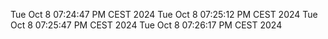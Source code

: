 Tue Oct  8 07:24:47 PM CEST 2024
Tue Oct  8 07:25:12 PM CEST 2024
Tue Oct  8 07:25:47 PM CEST 2024
Tue Oct  8 07:26:17 PM CEST 2024
